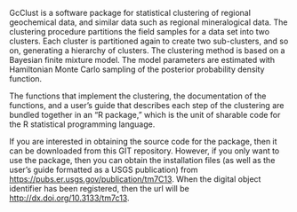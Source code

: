 GcClust is a software package for statistical clustering of regional geochemical data, and similar data such as regional mineralogical data. The clustering procedure partitions the field samples for a data set into two clusters. Each cluster is partitioned again to create two sub-clusters, and so on, generating a hierarchy of clusters. The clustering method is based on a Bayesian finite mixture model. The model parameters are estimated with Hamiltonian Monte Carlo sampling of the posterior probability density function.

The functions that implement the clustering, the documentation of the functions, and a user’s guide that describes each step of the clustering are bundled together in an “R package,” which is the unit of sharable code for the R statistical programming language.

If you are interested in obtaining the source code for the package, then it can be downloaded from this GIT repository. However, if you only want to use the package, then you can obtain the installation files (as well as the user’s guide formatted as a USGS publication) from <https://pubs.er.usgs.gov/publication/tm7C13>. When the digital object identifier has been registered, then the url will be <http://dx.doi.org/10.3133/tm7c13>.

<!-- README.md is generated from README.Rmd. Please edit that file -->
